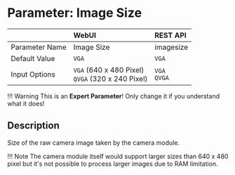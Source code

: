 # Parameter: Image Size

|                   | WebUI               | REST API
|:---               |:---                 |:----
| Parameter Name    | Image Size          | imagesize
| Default Value     | `VGA`               | `VGA`
| Input Options     | `VGA` (640 x 480 Pixel)<br>`QVGA` (320 x 240 Pixel) | `VGA`<br>`QVGA`


!!! Warning
    This is an **Expert Parameter**! Only change it if you understand what it does!  


## Description

Size of the raw camera image taken by the camera module.


!!! Note
    The camera module itself would support larger sizes than 640 x 480 pixel but it's not 
    possible to process larger images due to RAM limitation. 

